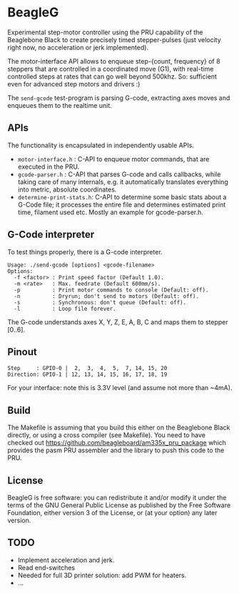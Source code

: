 BeagleG
=======

Experimental step-motor controller using the PRU capability of the
Beaglebone Black to create precisely timed stepper-pulses (just velocity right
now, no acceleration or jerk implemented).

The motor-interface API allows to enqueue step-{count, frequency}
of 8 steppers that are controlled in a coordinated move (G1), with real-time
controlled steps at rates that can go well beyond 500khz.
So: sufficient even for advanced step motors and drivers :)

The `send-gcode` test-program is parsing G-code, extracting axes moves and
enqueues them to the realtime unit.

## APIs
The functionality is encapsulated in independently usable APIs.

   - `motor-interface.h` : C-API to enqueue motor commands, that are executed
     in the PRU.
   - `gcode-parser.h` : C-API that parses G-code and calls callbacks, while
     taking care of many internals, e.g. it automatically translates everything
     into metric, absolute coordinates.
   - `determine-print-stats.h`: C-API to determine some basic stats about
      a G-Code file; it processes the entire file and determines estimated
      print time, filament used etc. Mostly an example for gcode-parser.h.

## G-Code interpreter
To test things properly, there is a G-code interpreter.

    Usage: ./send-gcode [options] <gcode-filename>
    Options:
      -f <factor> : Print speed factor (Default 1.0).
      -m <rate>   : Max. feedrate (Default 600mm/s).
      -p          : Print motor commands to console (Default: off).
      -n          : Dryrun; don't send to motors (Default: off).
      -s          : Synchronous: don't queue (Default: off).
      -l          : Loop file forever.

The G-code understands axes X, Y, Z, E, A, B, C and maps them to stepper [0..6].

## Pinout

    Step     : GPIO-0 |  2,  3,  4,  5,  7, 14, 15, 20
    Direction: GPIO-1 | 12, 13, 14, 15, 16, 17, 18, 19

For your interface: note this is 3.3V level (and assume not more than ~4mA).

## Build
The Makefile is assuming that you build this either on the Beaglebone Black
directly, or using a cross compiler (see Makefile).
You need to have checked out https://github.com/beagleboard/am335x_pru_package
which provides the pasm PRU assembler and the library to push this code to the
PRU.

## License
BeagleG is free software: you can redistribute it and/or modify
it under the terms of the GNU General Public License as published by
the Free Software Foundation, either version 3 of the License, or
(at your option) any later version.

## TODO
   - Implement acceleration and jerk.
   - Read end-switches
   - Needed for full 3D printer solution: add PWM for heaters.
   - ...
